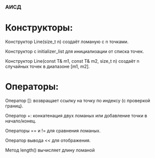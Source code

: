 ### АИСД


# Конструкторы:

Конструктор Line(size_t n) создаёт ломаную с n точками.

Конструктор с initializer_list для инициализации от списка точек.

Конструктор Line(const T& m1, const T& m2, size_t n) создаёт n случайных точек в диапазоне [m1, m2].

# Операторы:

Оператор []: возвращает ссылку на точку по индексу (с проверкой границ).

Оператор +: конкатенация двух ломаных или добавление точки в начало/конец.

Операторы == и != для сравнения ломаных.

Оператор вывода << для отображения.

Метод length() вычисляет длину ломаной
